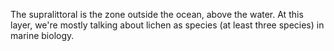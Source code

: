 The supralittoral is the zone outside the ocean, above the water. At this layer, we're mostly talking about lichen as species (at least three species) in marine biology. 


